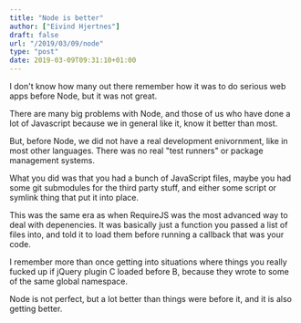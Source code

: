 ```yaml
---
title: "Node is better"
author: ["Eivind Hjertnes"]
draft: false
url: "/2019/03/09/node"
type: "post"
date: 2019-03-09T09:31:10+01:00
---
```


I don't know how many out there remember how it was to do serious web
apps before Node, but it was not great.

There are many big problems with Node, and those of us who have done a
lot of Javascript because we in general like it, know it better than
most.

But, before Node, we did not have a real development enivornment, like
in most other languages. There was no real "test runners" or package
management systems.

What you did was that you had a bunch of JavaScript files, maybe you had
some git submodules for the third party stuff, and either some script or
symlink thing that put it into place.

This was the same era as when RequireJS was the most advanced way to
deal with depenencies. It was basically just a function you passed a
list of files into, and told it to load them before running a callback
that was your code.

I remember more than once getting into situations where things you
really fucked up if jQuery plugin C loaded before B, because they wrote
to some of the same global namespace.

Node is not perfect, but a lot better than things were before it, and it
is also getting better.
